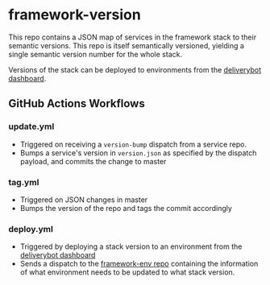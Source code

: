 # framework-version
This repo contains a JSON map of services in the framework stack to their semantic versions.
This repo is itself semantically versioned, yielding a single semantic version number for the whole stack.

Versions of the stack can be deployed to environments from the [deliverybot dashboard](https://app.deliverybot.dev/DataBiosphere/framework-version/branch/master).


## GitHub Actions Workflows
### update.yml
- Triggered on receiving a `version-bump` dispatch from a service repo.
- Bumps a service's version in `version.json` as specified by the dispatch payload, and commits the change to master

### tag.yml
- Triggered on JSON changes in master
- Bumps the version of the repo and tags the commit accordingly

### deploy.yml
- Triggered by deploying a stack version to an environment from the [deliverybot dashboard](https://app.deliverybot.dev/DataBiosphere/framework-version/branch/master)
- Sends a dispatch to the [framework-env repo](https://github.com/DataBiosphere/framework-env) containing the information of what environment needs to be updated to what stack version.
